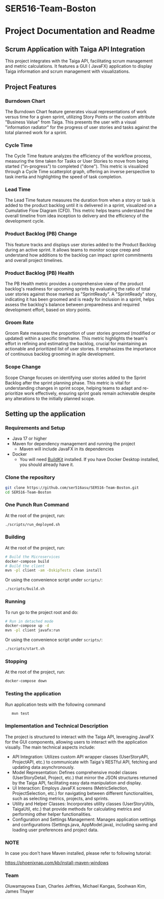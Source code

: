 # SER516-Team-Boston

# Project Documentation and Readme

## Scrum Application with Taiga API Integration

This project integrates with the Taiga API, facilitating scrum management and metric calculations. It features a GUI (
JavaFX) application to display Taiga information and scrum management with visualizations.

## Project Features

### Burndown Chart

The Burndown Chart feature generates visual representations of work versus time for a given sprint, utilizing Story
Points or the custom attribute "Business Value" from Taiga. This presents the user with a visual "information radiator"
for the progress of user stories and tasks against the total planned work for a sprint.

### Cycle Time

The Cycle Time feature analyzes the efficiency of the workflow process, measuring the time taken for Tasks or User
Stories to move from being started ("in-progress") to completed ("done"). This metric is visualized through a Cycle Time
scatterplot graph, offering an inverse perspective to task inertia and highlighting the speed of task completion.

### Lead Time

The Lead Time feature measures the duration from when a story or task is added to the product backlog until it is
delivered in a sprint, visualized on a Cumulative Flow Diagram (CFD). This metric helps teams understand the overall
timeline from idea inception to delivery and the efficiency of the development cycle.

### Product Backlog (PB) Change

This feature tracks and displays user stories added to the Product Backlog during an active sprint. It allows teams to
monitor scope creep and understand how additions to the backlog can impact sprint commitments and overall project
timelines.

### Product Backlog (PB) Health

The PB Health metric provides a comprehensive view of the product backlog's readiness for upcoming sprints by evaluating
the ratio of total user stories against those marked as "SprintReady". A "SprintReady" story, indicating it has been
groomed and is ready for inclusion in a sprint, helps assess the backlog's balance between preparedness and required
development effort, based on story points.

### Groom Rate

Groom Rate measures the proportion of user stories groomed (modified or updated) within a specific timeframe. This
metric highlights the team's effort in refining and estimating the backlog, crucial for maintaining an actionable and
prioritized list of user stories. It emphasizes the importance of continuous backlog grooming in agile development.

### Scope Change

Scope Change focuses on identifying user stories added to the Sprint Backlog after the sprint planning phase. This
metric is vital for understanding changes in sprint scope, helping teams to adapt and re-prioritize work effectively,
ensuring sprint goals remain achievable despite any alterations to the initially planned scope.

## Setting up the application

### Requirements and Setup

- Java 17 or higher
- Maven for dependency management and running the project
  - Maven will include JavaFX in its dependencies
- Docker
  - You will need [BuildKit](https://docs.docker.com/build/buildkit/#overview) installed. If you have Docker Desktop installed, you should already have it.

### Clone the repository

   ```bash
   git clone https://github.com/ser516asu/SER516-Team-Boston.git
   cd SER516-Team-Boston
   ```

### One Punch Run Command

At the root of the project, run:

   ```bash
   ./scripts/run_deployed.sh
   ```

### Building

At the root of the project, run:

```bash
# Build the Microservices
docker-compose build
# Build the client
mvn -pl client -am -DskipTests clean install
```

Or using the convenience script under `scripts/`:

```bash
./scripts/build.sh
```

### Running

To run go to the project root and do:

```bash
# Run in detached mode
docker-compose up -d
mvn -pl client javafx:run
```

Or using the convenience script under `scripts/`:

```bash
./scripts/start.sh
```

### Stopping

At the root of the project, run:

```bash
docker-compose down
```

### Testing the application

Run application tests with the following command

```bash
   mvn test
   ```

### Implementation and Technical Description

The project is structured to interact with the Taiga API, leveraging JavaFX for the GUI components, allowing users to
interact with the application visually. The main technical aspects include:

- API Integration: Utilizes custom API wrapper classes (UserStoryAPI, ProjectAPI, etc.) to communicate with Taiga's
  RESTful API, fetching and updating data asynchronously.
- Model Representation: Defines comprehensive model classes (UserStoryDetail, Project, etc.) that mirror the JSON
  structures returned by the Taiga API, facilitating easy data manipulation and display.
- UI Interaction: Employs JavaFX screens (MetricSelection, ProjectSelection, etc.) for navigating between different
  functionalities, such as selecting metrics, projects, and sprints.
- Utility and Helper Classes: Incorporates utility classes (UserStoryUtils, TaigaUtil, etc.) that provide methods for
  calculating metrics and performing other helper functionalities.
- Configuration and Settings Management: Manages application settings and configurations (Settings.java, AppModel.java),
  including saving and loading user preferences and project data.

### NOTE

In case you don't have Maven installed, please refer to following tutorial:

https://phoenixnap.com/kb/install-maven-windows

### Team

Oluwamayowa Esan,
Charles Jeffries,
Michael Kangas,
Soohwan Kim,
James Thayer
